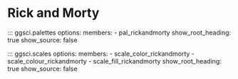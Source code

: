 # Rick and Morty

::: ggsci.palettes
    options:
      members:
        - pal_rickandmorty
      show_root_heading: true
      show_source: false

::: ggsci.scales
    options:
      members:
        - scale_color_rickandmorty
        - scale_colour_rickandmorty
        - scale_fill_rickandmorty
      show_root_heading: true
      show_source: false
